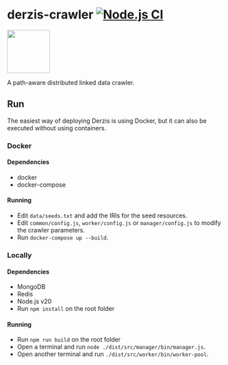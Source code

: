 # derzis-crawler [![Node.js CI](https://github.com/andrefs/derzis/actions/workflows/node.js.yml/badge.svg?branch=testing)](https://github.com/andrefs/derzis/actions/workflows/node.js.yml)

<img src="https://icons.getbootstrap.com/assets/icons/cloud-lightning.svg"  width="100" height="100">

A path-aware distributed linked data crawler.

## Run

The easiest way of deploying Derzis is using Docker, but it can also
be executed without using containers.

### Docker

#### Dependencies

- docker
- docker-compose

#### Running

- Edit `data/seeds.txt` and add the IRIs for the seed resources.
- Edit `common/config.js`, `worker/config.js` or `manager/config.js`
  to modify the crawler parameters.
- Run `docker-compose up --build`.

### Locally

#### Dependencies

- MongoDB
- Redis
- Node.js v20
- Run `npm install` on the root folder

#### Running

- Run `npm run build` on the root folder
- Open a terminal and run `node ./dist/src/manager/bin/manager.js`.
- Open another terminal and run `./dist/src/worker/bin/worker-pool`.
